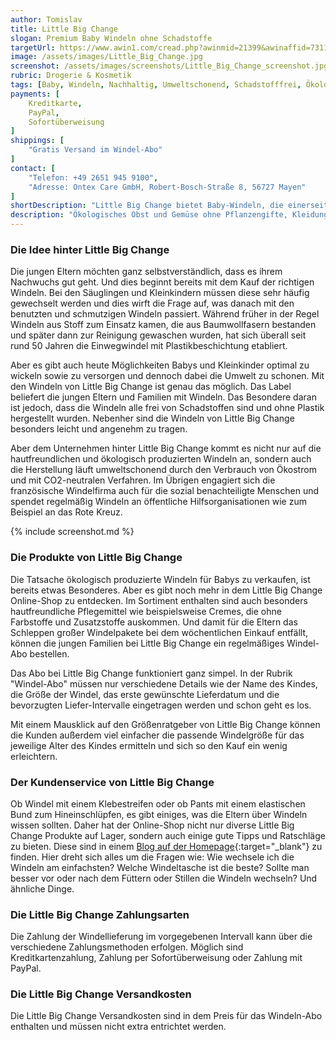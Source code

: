 ```yaml
---
author: Tomislav
title: Little Big Change
slogan: Premium Baby Windeln ohne Schadstoffe
targetUrl: https://www.awin1.com/cread.php?awinmid=21399&awinaffid=731132
image: /assets/images/Little_Big_Change.jpg
screenshot: /assets/images/screenshots/Little_Big_Change_screenshot.jpg
rubric: Drogerie & Kosmetik
tags: [Baby, Windeln, Nachhaltig, Umweltschonend, Schadstofffrei, Ökologisch]
payments: [
    Kreditkarte,
    PayPal,
    Sofortüberweisung
]
shippings: [
    "Gratis Versand im Windel-Abo"
]
contact: [
    "Telefon: +49 2651 945 9100",
    "Adresse: Ontex Care GmbH, Robert-Bosch-Straße 8, 56727 Mayen"
]
shortDescription: "Little Big Change bietet Baby-Windeln, die einerseits sanft zu der Baby-Haut sind und andererseits nachhaltig aus natürlichen Rohstoffen produziert werden. Das umweltschonende Einkaufen hat heute viele Aspekte."
description: "Ökologisches Obst und Gemüse ohne Pflanzengifte, Kleidung und Wohntextilien aus schadstoffarmen Stoffen und das Shopping ohne Plastiktüten sind ein paar Möglichkeiten. Es gibt jedoch noch weitere Arten, um die Umwelt zu schonen und den überflüssigen Müll zu vermeiden. So auch bei dem Kauf von Babywindeln. Wer auch bei der Säuglings- und Kinderpflege mehr für das ökologische Gleichgewicht tun möchte, kann im Internet auf die Windeln von Little Big Change zurückgreifen."
---
```


### Die Idee hinter Little Big Change

Die jungen Eltern möchten ganz selbstverständlich, dass es ihrem Nachwuchs gut geht. Und dies beginnt bereits mit dem Kauf der richtigen Windeln. Bei den Säuglingen und Kleinkindern müssen diese sehr häufig gewechselt werden und dies wirft die Frage auf, was danach mit den benutzten und schmutzigen Windeln passiert. Während früher in der Regel Windeln aus Stoff zum Einsatz kamen, die aus Baumwollfasern bestanden und später dann zur Reinigung gewaschen wurden, hat sich überall seit rund 50 Jahren die Einwegwindel mit Plastikbeschichtung etabliert.

Aber es gibt auch heute Möglichkeiten Babys und Kleinkinder optimal zu wickeln sowie zu versorgen und dennoch dabei die Umwelt zu schonen. Mit den Windeln von Little Big Change ist genau das möglich. Das Label beliefert die jungen Eltern und Familien mit Windeln. Das Besondere daran ist jedoch, dass die Windeln alle frei von Schadstoffen sind und ohne Plastik hergestellt wurden. Nebenher sind die Windeln von Little Big Change besonders leicht und angenehm zu tragen.

Aber dem Unternehmen hinter Little Big Change kommt es nicht nur auf die hautfreundlichen und ökologisch produzierten Windeln an, sondern auch die Herstellung läuft umweltschonend durch den Verbrauch von Ökostrom und mit CO2-neutralen Verfahren. Im Übrigen engagiert sich die französische Windelfirma auch für die sozial benachteiligte Menschen und spendet regelmäßig Windeln an öffentliche Hilfsorganisationen wie zum Beispiel an das Rote Kreuz.

{% include screenshot.md %}

### Die Produkte von Little Big Change

Die Tatsache ökologisch produzierte Windeln für Babys zu verkaufen, ist bereits etwas Besonderes. Aber es gibt noch mehr in dem Little Big Change Online-Shop zu entdecken. Im Sortiment enthalten sind auch besonders hautfreundliche Pflegemittel wie beispielsweise Cremes, die ohne Farbstoffe und Zusatzstoffe auskommen. Und damit für die Eltern das Schleppen großer Windelpakete bei dem wöchentlichen Einkauf entfällt, können die jungen Familien bei Little Big Change ein regelmäßiges Windel-Abo bestellen.

Das Abo bei Little Big Change funktioniert ganz simpel. In der Rubrik "Windel-Abo" müssen nur verschiedene Details wie der Name des Kindes, die Größe der Windel, das erste gewünschte Lieferdatum und die bevorzugten Liefer-Intervalle eingetragen werden und schon geht es los.

Mit einem Mausklick auf den Größenratgeber von Little Big Change können die Kunden außerdem viel einfacher die passende Windelgröße für das jeweilige Alter des Kindes ermitteln und sich so den Kauf ein wenig erleichtern.

### Der Kundenservice von Little Big Change

Ob Windel mit einem Klebestreifen oder ob Pants mit einem elastischen Bund zum Hineinschlüpfen, es gibt einiges, was die Eltern über Windeln wissen sollten. Daher hat der Online-Shop nicht nur diverse Little Big Change Produkte auf Lager, sondern auch einige gute Tipps und Ratschläge zu bieten. Diese sind in einem [Blog auf der Homepage](https://www.little-big-change.com/mag/de/){:target="_blank"} zu finden. Hier dreht sich alles um die Fragen wie: Wie wechsele ich die Windeln am einfachsten? Welche Windeltasche ist die beste? Sollte man besser vor oder nach dem Füttern oder Stillen die Windeln wechseln? Und ähnliche Dinge.

### Die Little Big Change Zahlungsarten

Die Zahlung der Windellieferung im vorgegebenen Intervall kann über die verschiedene Zahlungsmethoden erfolgen. Möglich sind Kreditkartenzahlung, Zahlung per Sofortüberweisung oder Zahlung mit PayPal.

### Die Little Big Change Versandkosten

Die Little Big Change Versandkosten sind in dem Preis für das Windeln-Abo enthalten und müssen nicht extra entrichtet werden.